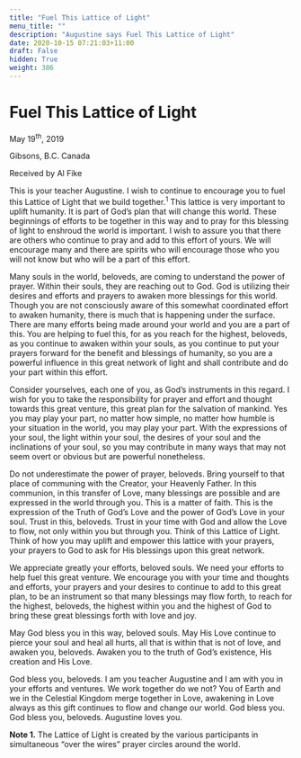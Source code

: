 ```yaml
---
title: "Fuel This Lattice of Light"
menu_title: ""
description: "Augustine says Fuel This Lattice of Light"
date: 2020-10-15 07:21:03+11:00
draft: False
hidden: True
weight: 386
---
```

# Fuel This Lattice of Light

May 19<sup>th</sup>, 2019

Gibsons, B.C. Canada

Received by Al Fike



This is your teacher Augustine. I wish to continue to encourage you to fuel this Lattice of Light that we build together.<sup>1</sup> This lattice is very important to uplift humanity. It is part of God’s plan that will change this world. These beginnings of efforts to be together in this way and to pray for this blessing of light to enshroud the world is important. I wish to assure you that there are others who continue to pray and add to this effort of yours. We will encourage many and there are spirits who will encourage those who you will not know but who will be a part of this effort. 

Many souls in the world, beloveds, are coming to understand the power of prayer. Within their souls, they are reaching out to God. God is utilizing their desires and efforts and prayers to awaken more blessings for this world. Though you are not consciously aware of this somewhat coordinated effort to awaken humanity, there is much that is happening under the surface. There are many efforts being made around your world and you are a part of this. You are helping to fuel this, for as you reach for the highest, beloveds, as you continue to awaken within your souls, as you continue to put your prayers forward for the benefit and blessings of humanity, so you are a powerful influence in this great network of light and shall contribute and do your part within this effort. 

Consider yourselves, each one of you, as God’s instruments in this regard. I wish for you to take the responsibility for prayer and effort and thought towards this great venture, this great plan for the salvation of mankind. Yes you may play your part, no matter how simple, no matter how humble is your situation in the world, you may play your part. With the expressions of your soul, the light within your soul, the desires of your soul and the inclinations of your soul, so you may contribute in many ways that may not seem overt or obvious but are powerful nonetheless. 

Do not underestimate the power of prayer, beloveds. Bring yourself to that place of communing with the Creator, your Heavenly Father. In this communion, in this transfer of Love, many blessings are possible and are expressed in the world through you. This is a matter of faith. This is the expression of the Truth of God’s Love and the power of God’s Love in your soul. Trust in this, beloveds. Trust in your time with God and allow the Love to flow, not only within you but through you. Think of this Lattice of Light. Think of how you may uplift and empower this lattice with your prayers, your prayers to God to ask for His blessings upon this great network. 

We appreciate greatly your efforts, beloved souls. We need your efforts to help fuel this great venture. We encourage you with your time and thoughts and efforts, your prayers and your desires to continue to add to this great plan, to be an instrument so that many blessings may flow forth, to reach for the highest, beloveds, the highest within you and the highest of God to bring these great blessings forth with love and joy.

May God bless you in this way, beloved souls. May His Love continue to pierce your soul and heal all hurts, all that is within that is not of love, and awaken you, beloveds. Awaken you to the truth of God’s existence, His creation and His Love.

God bless you, beloveds. I am you teacher Augustine and I am with you in your efforts and ventures. We work together do we not? You of Earth and we in the Celestial Kingdom merge together in Love, awakening in Love always as this gift continues to flow and change our world. God bless you. God bless you, beloveds. Augustine loves you.

**Note 1.** The Lattice of Light is created by the various participants in simultaneous “over the wires” prayer circles around the world.
